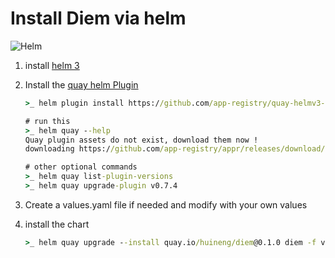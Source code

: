<!-- markdownlint-disable MD033 -->
# Install Diem via helm

<img alt="Helm" src="https://img.shields.io/badge/dynamic/yaml?label=helm%20chart&query=version&prefix=v&url=https://raw.githubusercontent.com/IBM/diem/gh/latest/helm/chart/Chart.yaml"/>

1. install [helm 3](https://helm.sh/docs/intro/install/)

2. Install the [quay helm Plugin](https://github.com/app-registry/quay-helmv3-plugin)

    ```cmd
    >_ helm plugin install https://github.com/app-registry/quay-helmv3-plugin

    # run this
    >_ helm quay --help
    Quay plugin assets do not exist, download them now !
    downloading https://github.com/app-registry/appr/releases/download/v0.7.4/appr-osx-x64 ...

    # other optional commands
    >_ helm quay list-plugin-versions
    >_ helm quay upgrade-plugin v0.7.4
    ```

3. Create a values.yaml file if needed and modify with your own values

4. install the chart

    ```cmd
    >_ helm quay upgrade --install quay.io/huineng/diem@0.1.0 diem -f values_local.yaml
    ```
